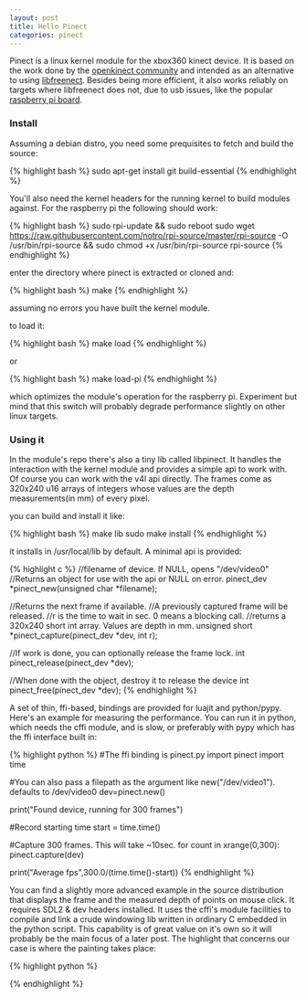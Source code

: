 ```yaml
---
layout: post
title: Hello Pinect
categories: pinect
---
```


Pinect is a linux kernel module for the xbox360 kinect device. It is based on the work done by the [openkinect community](http://openkinect.org/) and intended as an alternative to using [libfreenect](https://github.com/OpenKinect/libfreenect). Besides being more efficient, it also works reliably on targets where libfreenect does not, due to usb issues, like the popular [raspberry pi board](http://www.raspberrypi.org/).

### Install

Assuming a debian distro, you need some prequisites to fetch and build the source:

{% highlight bash %}
sudo apt-get install git build-essential
{% endhighlight %}

You'll also need the kernel headers for the running kernel to build modules against. For the raspberry pi the following should work:

{% highlight bash %}
sudo rpi-update && sudo reboot
sudo wget https://raw.githubusercontent.com/notro/rpi-source/master/rpi-source -O /usr/bin/rpi-source && sudo chmod +x /usr/bin/rpi-source
rpi-source
{% endhighlight %}

enter the directory where pinect is extracted or cloned and:

{% highlight bash %}
make
{% endhighlight %}

assuming no errors you have built the kernel module.

to load it:

{% highlight bash %}
make load
{% endhighlight %}

or 

{% highlight bash %}
make load-pi
{% endhighlight %}

which optimizes the module's operation for the raspberry pi. Experiment but mind that this switch will probably degrade performance slightly on other linux targets.

### Using it

In the module's repo there's also a tiny lib called libpinect. It handles the interaction with the kernel module and provides a simple api to work with.
Of course you can work with the v4l api directly. The frames come as 320x240 u16 arrays of integers whose values are the depth measurements(in mm) of every pixel.


you can build and install it like:

{% highlight bash %}
make lib
sudo make install
{% endhighlight %}

it installs in /usr/local/lib by default. A minimal api is provided:

{% highlight c %}
//filename of device. If NULL, opens "/dev/video0"
//Returns an object for use with the api or NULL on error.
pinect_dev *pinect_new(unsigned char *filename);

//Returns the next frame if available. 
//A previously captured frame will be released.
//r is the time to wait in sec. 0 means a blocking call.
//returns a 320x240 short int array. Values are depth in mm.
unsigned short *pinect_capture(pinect_dev *dev, int r);

//If work is done, you can optionally release the frame lock.
int pinect_release(pinect_dev *dev);

//When done with the object, destroy it to release the device
int pinect_free(pinect_dev *dev);
{% endhighlight %}


A set of thin, ffi-based, bindings are provided for luajit and python/pypy. Here's an example for measuring the performance. You can run it in python, which needs the cffi module, and is slow, or preferably with pypy which has the ffi interface built in:

{% highlight python %}
#The ffi binding is pinect.py
import pinect
import time

#You can also pass a filepath as the argument like new("/dev/video1"). defaults to /dev/video0
dev=pinect.new()

print("Found device, running for 300 frames")

#Record starting time
start = time.time()

#Capture 300 frames. This will take ~10sec.
for count in xrange(0,300):
    pinect.capture(dev)
    
print("Average fps",300.0/(time.time()-start))
{% endhighlight %}

You can find a slightly more advanced example in the source distribution that displays the frame and the measured depth of points on mouse click. It requires SDL2 & dev headers installed. It uses the cffi's module facilities to compile and link a crude windowing lib written in ordinary C embedded in the python script. This capability is of great value on it's own so it will probably be the main focus of a later post. The highlight that concerns our case is where the painting takes place:

{% highlight python %}

{% endhighlight %}
